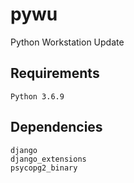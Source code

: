 # pywu
Python Workstation Update

## Requirements
    Python 3.6.9

## Dependencies
    django
    django_extensions
    psycopg2_binary
